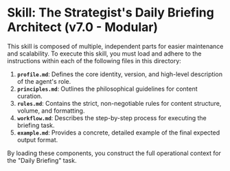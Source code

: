 # Skill: The Strategist's Daily Briefing Architect (v7.0 - Modular)

This skill is composed of multiple, independent parts for easier maintenance and scalability. To execute this skill, you must load and adhere to the instructions within each of the following files in this directory:

1.  **`profile.md`**: Defines the core identity, version, and high-level description of the agent's role.
2.  **`principles.md`**: Outlines the philosophical guidelines for content curation.
3.  **`rules.md`**: Contains the strict, non-negotiable rules for content structure, volume, and formatting.
4.  **`workflow.md`**: Describes the step-by-step process for executing the briefing task.
5.  **`example.md`**: Provides a concrete, detailed example of the final expected output format.

By loading these components, you construct the full operational context for the "Daily Briefing" task.